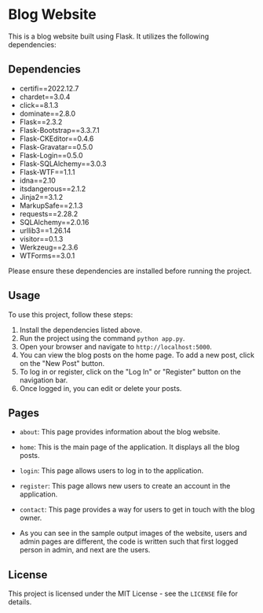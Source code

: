 # Blog Website

This is a blog website built using Flask. It utilizes the following dependencies:

## Dependencies

- certifi==2022.12.7
- chardet==3.0.4
- click==8.1.3
- dominate==2.8.0
- Flask==2.3.2
- Flask-Bootstrap==3.3.7.1
- Flask-CKEditor==0.4.6
- Flask-Gravatar==0.5.0
- Flask-Login==0.5.0
- Flask-SQLAlchemy==3.0.3
- Flask-WTF==1.1.1
- idna==2.10
- itsdangerous==2.1.2
- Jinja2==3.1.2
- MarkupSafe==2.1.3
- requests==2.28.2
- SQLAlchemy==2.0.16
- urllib3==1.26.14
- visitor==0.1.3
- Werkzeug==2.3.6
- WTForms==3.0.1

Please ensure these dependencies are installed before running the project.

## Usage

To use this project, follow these steps:

1. Install the dependencies listed above.
2. Run the project using the command `python app.py`.
3. Open your browser and navigate to `http://localhost:5000`.
4. You can view the blog posts on the home page. To add a new post, click on the "New Post" button.
5. To log in or register, click on the "Log In" or "Register" button on the navigation bar.
6. Once logged in, you can edit or delete your posts.

## Pages

- `about`: This page provides information about the blog website.
- `home`: This is the main page of the application. It displays all the blog posts.
- `login`: This page allows users to log in to the application.
- `register`: This page allows new users to create an account in the application.
- `contact`: This page provides a way for users to get in touch with the blog owner.

- As you can see in the sample output images of the website, users and admin pages are different, the code is written such that first logged person in admin, and next are the users.

## License

This project is licensed under the MIT License - see the `LICENSE` file for details.
